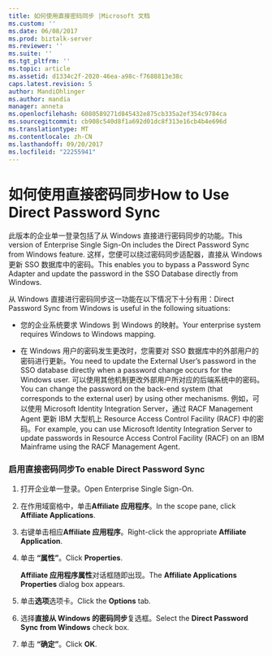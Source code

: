 ```yaml
---
title: 如何使用直接密码同步 |Microsoft 文档
ms.custom: ''
ms.date: 06/08/2017
ms.prod: biztalk-server
ms.reviewer: ''
ms.suite: ''
ms.tgt_pltfrm: ''
ms.topic: article
ms.assetid: d1334c2f-2020-46ea-a98c-f7688813e38c
caps.latest.revision: 5
author: MandiOhlinger
ms.author: mandia
manager: anneta
ms.openlocfilehash: 6080589271d845432e875cb335a2ef354c9784ca
ms.sourcegitcommit: cb908c540d8f1a692d01dc8f313e16cb4b4e696d
ms.translationtype: MT
ms.contentlocale: zh-CN
ms.lasthandoff: 09/20/2017
ms.locfileid: "22255941"
---
```

# <a name="how-to-use-direct-password-sync"></a><span data-ttu-id="d92ec-102">如何使用直接密码同步</span><span class="sxs-lookup"><span data-stu-id="d92ec-102">How to Use Direct Password Sync</span></span>
<span data-ttu-id="d92ec-103">此版本的企业单一登录包括了从 Windows 直接进行密码同步的功能。</span><span class="sxs-lookup"><span data-stu-id="d92ec-103">This version of Enterprise Single Sign-On includes the Direct Password Sync from Windows feature.</span></span> <span data-ttu-id="d92ec-104">这样，您便可以绕过密码同步适配器，直接从 Windows 更新 SSO 数据库中的密码。</span><span class="sxs-lookup"><span data-stu-id="d92ec-104">This enables you to bypass a Password Sync Adapter and update the password in the SSO Database directly from Windows.</span></span>  
  
 <span data-ttu-id="d92ec-105">从 Windows 直接进行密码同步这一功能在以下情况下十分有用：</span><span class="sxs-lookup"><span data-stu-id="d92ec-105">Direct Password Sync from Windows is useful in the following situations:</span></span>  
  
-   <span data-ttu-id="d92ec-106">您的企业系统要求 Windows 到 Windows 的映射。</span><span class="sxs-lookup"><span data-stu-id="d92ec-106">Your enterprise system requires Windows to Windows mapping.</span></span>  
  
-   <span data-ttu-id="d92ec-107">在 Windows 用户的密码发生更改时，您需要对 SSO 数据库中的外部用户的密码进行更新。</span><span class="sxs-lookup"><span data-stu-id="d92ec-107">You need to update the External User’s password in the SSO database directly when a password change occurs for the Windows user.</span></span> <span data-ttu-id="d92ec-108">可以使用其他机制更改外部用户所对应的后端系统中的密码。</span><span class="sxs-lookup"><span data-stu-id="d92ec-108">You can change the password on the back-end system (that corresponds to the external user) by using other mechanisms.</span></span> <span data-ttu-id="d92ec-109">例如，可以使用 Microsoft Identity Integration Server，通过 RACF Management Agent 更新 IBM 大型机上 Resource Access Control Facility (RACF) 中的密码。</span><span class="sxs-lookup"><span data-stu-id="d92ec-109">For example, you can use Microsoft Identity Integration Server to update passwords in Resource Access Control Facility (RACF) on an IBM Mainframe using the RACF Management Agent.</span></span>  
  
### <a name="to-enable-direct-password-sync"></a><span data-ttu-id="d92ec-110">启用直接密码同步</span><span class="sxs-lookup"><span data-stu-id="d92ec-110">To enable Direct Password Sync</span></span>  
  
1.  <span data-ttu-id="d92ec-111">打开企业单一登录。</span><span class="sxs-lookup"><span data-stu-id="d92ec-111">Open Enterprise Single Sign-On.</span></span>  
  
2.  <span data-ttu-id="d92ec-112">在作用域窗格中，单击**Affiliate 应用程序**。</span><span class="sxs-lookup"><span data-stu-id="d92ec-112">In the scope pane, click **Affiliate Applications**.</span></span>  
  
3.  <span data-ttu-id="d92ec-113">右键单击相应**Affiliate 应用程序**。</span><span class="sxs-lookup"><span data-stu-id="d92ec-113">Right-click the appropriate **Affiliate Application**.</span></span>  
  
4.  <span data-ttu-id="d92ec-114">单击 **“属性”**。</span><span class="sxs-lookup"><span data-stu-id="d92ec-114">Click **Properties**.</span></span>  
  
     <span data-ttu-id="d92ec-115">**Affiliate 应用程序属性**对话框随即出现。</span><span class="sxs-lookup"><span data-stu-id="d92ec-115">The **Affiliate Applications Properties** dialog box appears.</span></span>  
  
5.  <span data-ttu-id="d92ec-116">单击**选项**选项卡。</span><span class="sxs-lookup"><span data-stu-id="d92ec-116">Click the **Options** tab.</span></span>  
  
6.  <span data-ttu-id="d92ec-117">选择**直接从 Windows 的密码同步**复选框。</span><span class="sxs-lookup"><span data-stu-id="d92ec-117">Select the **Direct Password Sync from Windows** check box.</span></span>  
  
7.  <span data-ttu-id="d92ec-118">单击 **“确定”**。</span><span class="sxs-lookup"><span data-stu-id="d92ec-118">Click **OK**.</span></span>